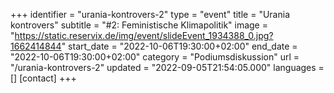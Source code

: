 +++
identifier = "urania-kontrovers-2"
type = "event"
title = "Urania kontrovers"
subtitle = "#2: Feministische Klimapolitik"
image = "https://static.reservix.de/img/event/slideEvent_1934388_0.jpg?1662414844"
start_date = "2022-10-06T19:30:00+02:00"
end_date = "2022-10-06T19:30:00+02:00"
category = "Podiumsdiskussion"
url = "/urania-kontrovers-2"
updated = "2022-09-05T21:54:05.000"
languages = []
[contact]
+++